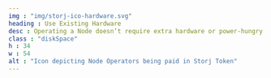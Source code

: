 ```yaml
---
img : "img/storj-ico-hardware.svg"
heading : Use Existing Hardware
desc : Operating a Node doesn’t require extra hardware or power-hungry CPUs. All you need is a solid internet connection and enough hard drive space.
class : "diskSpace"
h : 34
w : 54
alt : "Icon depicting Node Operators being paid in Storj Token"
---
```

